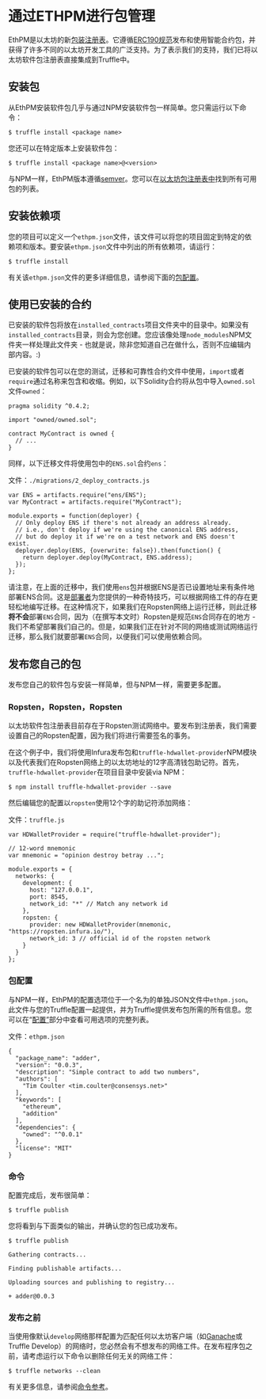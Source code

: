 # 通过ETHPM进行包管理

EthPM是以太坊的新[包装注册表](https://www.ethpm.com/)。它遵循[ERC190规范](https://github.com/ethereum/EIPs/issues/190)发布和使用智能合约包，并获得了许多不同的以太坊开发工具的广泛支持。为了表示我们的支持，我们已将以太坊软件包注册表直接集成到Truffle中。

## 安装包

从EthPM安装软件包几乎与通过NPM安装软件包一样简单。您只需运行以下命令：

```
$ truffle install <package name>
```

您还可以在特定版本上安装软件包：

```
$ truffle install <package name>@<version>
```

与NPM一样，EthPM版本遵循[semver](http://semver.org/)。您可以在[以太坊包注册表中](https://www.ethpm.com/registry)找到所有可用包的列表。

## 安装依赖项

您的项目可以定义一个`ethpm.json`文件，该文件可以将您的项目固定到特定的依赖项和版本。要安装`ethpm.json`文件中列出的所有依赖项，请运行：

```
$ truffle install
```

有关该`ethpm.json`文件的更多详细信息，请参阅下面的[包配置](https://truffleframework.com/docs/getting_started/packages-ethpm#package-configuration)。

## 使用已安装的合约

已安装的软件包将放在`installed_contracts`项目文件夹中的目录中。如果没有`installed_contracts`目录，则会为您创建。您应该像处理`node_modules`NPM文件夹一样处理此文件夹 - 也就是说，除非您知道自己在做什么，否则不应编辑内部内容。:\)

已安装的软件包可以在您的测试，迁移和可靠性合约文件中使用，`import`或者`require`通过名称来包含和收缩。例如，以下Solidity合约将从包中导入`owned.sol`文件`owned`：

```
pragma solidity ^0.4.2;

import "owned/owned.sol";

contract MyContract is owned {
  // ...
}
```

同样，以下迁移文件将使用包中的`ENS.sol`合约`ens`：

文件：`./migrations/2_deploy_contracts.js`

```
var ENS = artifacts.require("ens/ENS");
var MyContract = artifacts.require("MyContract");

module.exports = function(deployer) {
  // Only deploy ENS if there's not already an address already.
  // i.e., don't deploy if we're using the canonical ENS address,
  // but do deploy it if we're on a test network and ENS doesn't exist.
  deployer.deploy(ENS, {overwrite: false}).then(function() {
    return deployer.deploy(MyContract, ENS.address);
  });
};
```

请注意，在上面的迁移中，我们使用`ens`包并根据ENS是否已设置地址来有条件地部署ENS合同。这是[部署者](https://truffleframework.com/docs/getting_started/migrations#deployer-deploy-contract-args-options-)为您提供的一种奇特技巧，可以根据网络工件的存在更轻松地编写迁移。在这种情况下，如果我们在Ropsten网络上运行迁移，则此迁移**将不会**部署`ENS`合同，因为（在撰写本文时）Ropsten是规范`ENS`合同存在的地方 - 我们不希望部署我们自己的。但是，如果我们正在针对不同的网络或测试网络运行迁移，那么我们就要部署`ENS`合同，以便我们可以使用依赖合同。

## 发布您自己的包

发布您自己的软件包与安装一样简单，但与NPM一样，需要更多配置。

### Ropsten，Ropsten，Ropsten

以太坊软件包注册表目前存在于Ropsten测试网络中。要发布到注册表，我们需要设置自己的Ropsten配置，因为我们将进行需要签名的事务。

在这个例子中，我们将使用Infura发布包和`truffle-hdwallet-provider`NPM模块以及代表我们在Ropsten网络上的以太坊地址的12字高清钱包助记符。首先，`truffle-hdwallet-provider`在项目目录中安装via NPM：

```
$ npm install truffle-hdwallet-provider --save
```

然后编辑您的配置以`ropsten`使用12个字的助记符添加网络：

文件：`truffle.js`

```
var HDWalletProvider = require("truffle-hdwallet-provider");

// 12-word mnemonic
var mnemonic = "opinion destroy betray ...";

module.exports = {
  networks: {
    development: {
      host: "127.0.0.1",
      port: 8545,
      network_id: "*" // Match any network id
    },
    ropsten: {
      provider: new HDWalletProvider(mnemonic, "https://ropsten.infura.io/"),
      network_id: 3 // official id of the ropsten network
    }
  }
};
```

### 包配置

与NPM一样，EthPM的配置选项位于一个名为的单独JSON文件中`ethpm.json`。此文件与您的Truffle配置一起提供，并为Truffle提供发布包所需的所有信息。您可以在“[配置”](https://truffleframework.com/docs/advanced/configuration)部分中查看可用选项的完整列表。

文件：`ethpm.json`

```
{
  "package_name": "adder",
  "version": "0.0.3",
  "description": "Simple contract to add two numbers",
  "authors": [
    "Tim Coulter <tim.coulter@consensys.net>"
  ],
  "keywords": [
    "ethereum",
    "addition"
  ],
  "dependencies": {
    "owned": "^0.0.1"
  },
  "license": "MIT"
}
```

### 命令

配置完成后，发布很简单：

```
$ truffle publish
```

您将看到与下面类似的输出，并确认您的包已成功发布。

```
$ truffle publish

Gathering contracts...

Finding publishable artifacts...

Uploading sources and publishing to registry...

+ adder@0.0.3
```

### 发布之前

当使用像默认`develop`网络那样配置为匹配任何以太坊客户端（如[Ganache](https://truffleframework.com/ganache)或Truffle Develop）的网络时，您必然会有不想发布的网络工件。在发布程序包之前，请考虑运行以下命令以删除任何无关的网络工件：

```
$ truffle networks --clean
```

有关更多信息，请参阅[命令参考](https://truffleframework.com/docs/advanced/commands#networks)。

